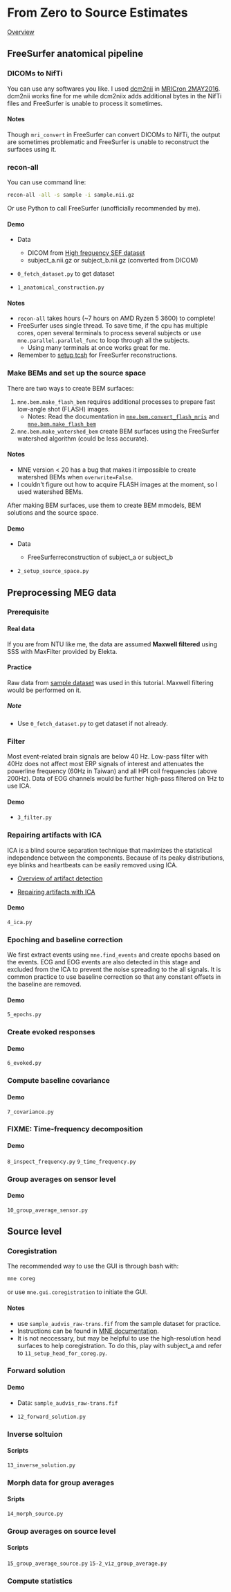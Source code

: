 # From Zero to Source Estimates

[Overview](https://mne.tools/stable/overview/cookbook.html)

## FreeSurfer anatomical pipeline

### DICOMs to NifTi

You can use any softwares you like. I used [dcm2nii](https://people.cas.sc.edu/rorden/mricron/dcm2nii.html) in [MRICron 2MAY2016](https://www.nitrc.org/projects/mricron).
dcm2nii works fine for me while dcm2niix adds additional bytes in the NifTi files and FreeSurfer is unable to process it sometimes.

#### Notes

Though `mri_convert` in FreeSurfer can convert DICOMs to NifTi, the output are sometimes problematic and FreeSurfer is unable to reconstruct the surfaces using it.

### recon-all

You can use command line:
```bash
recon-all -all -s sample -i sample.nii.gz
```

Or use Python to call FreeSurfer (unofficially recommended by me).

#### Demo

+ Data
  + DICOM from [High frequency SEF dataset](https://mne.tools/stable/overview/datasets_index.html?highlight=dicom#high-frequency-sef)
  + subject_a.nii.gz or subject_b.nii.gz (converted from DICOM)

+ `0_fetch_dataset.py` to get dataset
+ `1_anatomical_construction.py`

#### Notes

+ `recon-all` takes hours (~7 hours on AMD Ryzen 5 3600) to complete!
+ FreeSurfer uses single thread. To save time, if the cpu has multiple cores, open several terminals to process several subjects or use `mne.parallel.parallel_func` to loop through all the subjects.
   + Using many terminals at once works great for me.
+ Remember to [setup tcsh](https://surfer.nmr.mgh.harvard.edu/fswiki/SetupConfiguration_Linux) for FreeSurfer reconstructions.

### Make BEMs and set up the source space

There are two ways to create BEM surfaces:
1. `mne.bem.make_flash_bem` requires additional processes to prepare fast low-angle shot (FLASH) images.
    + Notes: Read the documentation in [`mne.bem.convert_flash_mris`](https://mne.tools/stable/generated/mne.bem.convert_flash_mris.html#mne.bem.convert_flash_mris) and [`mne.bem.make_flash_bem`](https://mne.tools/stable/generated/mne.bem.make_flash_bem.html?highlight=make_flash_bem#mne-bem-make-flash-bem)
2. `mne.bem.make_watershed_bem` create BEM surfaces using the FreeSurfer watershed algorithm (could be less accurate).

#### Notes

+ MNE version < 20 has a bug that makes it impossible to create watershed BEMs when `overwrite=False`.
+ I couldn't figure out how to acquire FLASH images at the moment, so I used watershed BEMs.

After making BEM surfaces, use them to create BEM mmodels, BEM solutions and the source space.

#### Demo

+ Data
  + FreeSurferreconstruction of subject_a or subject_b

+ `2_setup_source_space.py`

## Preprocessing MEG data

### Prerequisite

#### Real data

If you are from NTU like me, the data are assumed **Maxwell filtered** using SSS with MaxFilter provided by Elekta.

#### Practice

Raw data from [sample dataset](https://mne.tools/stable/overview/datasets_index.html#sample) was used in this tutorial. Maxwell filtering would be performed on it.

##### Note

+ Use `0_fetch_dataset.py` to get dataset if not already.

### Filter

Most event-related brain signals are below 40 Hz. Low-pass filter with 40Hz does not affect most ERP signals of interest and attenuates the powerline frequency (60Hz in Taiwan) and all HPI coil frequencies (above 200Hz).
Data of EOG channels would be further high-pass filtered on 1Hz to use ICA.

#### Demo

+ `3_filter.py`

### Repairing artifacts with ICA

ICA is a blind source separation technique that maximizes the statistical independence between the components.
Because of its peaky distributions, eye blinks and heartbeats can be easily removed using ICA.

+ [Overview of artifact detection](https://mne.tools/stable/auto_tutorials/preprocessing/plot_10_preprocessing_overview.html)

+ [Repairing artifacts with ICA](https://mne.tools/stable/auto_tutorials/preprocessing/plot_40_artifact_correction_ica.html)

#### Demo

`4_ica.py`

### Epoching and baseline correction

We first extract events using `mne.find_events` and create epochs based on the events.
ECG and EOG events are also detected in this stage and excluded from the ICA to prevent the noise spreading to the all signals. It is common practice to use baseline correction so that any constant offsets in the baseline are removed.

#### Demo

`5_epochs.py`

### Create evoked responses

#### Demo

`6_evoked.py`

### Compute baseline covariance

#### Demo

`7_covariance.py`

### FIXME: Time-frequency decomposition

#### Demo

`8_inspect_frequency.py`
`9_time_frequency.py`

### Group averages on sensor level

#### Demo

`10_group_average_sensor.py`

## Source level

### Coregistration

The recommended way to use the GUI is through bash with:

```bash
mne coreg
```

or use `mne.gui.coregistration` to initiate the GUI.


#### Notes

+ use `sample_audvis_raw-trans.fif` from the sample dataset for practice.
+ Instructions can be found in [MNE documentation](https://mne.tools/stable/generated/mne.gui.coregistration.html?highlight=coreg#mne.gui.coregistration).
+ It is not neccessary, but may be helpful to use the high-resolution head surfaces to help coregistration.
To do this, play with subject_a and refer to `11_setup_head_for_coreg.py`.

### Forward solution

#### Demo

+ Data: `sample_audvis_raw-trans.fif`

+ `12_forward_solution.py`

### Inverse soltuion

#### Scripts

`13_inverse_solution.py`

### Morph data for group averages

#### Sripts

`14_morph_source.py`

### Group averages on source level

#### Scripts

`15_group_average_source.py`
`15-2_viz_group_average.py`

### Compute statistics
